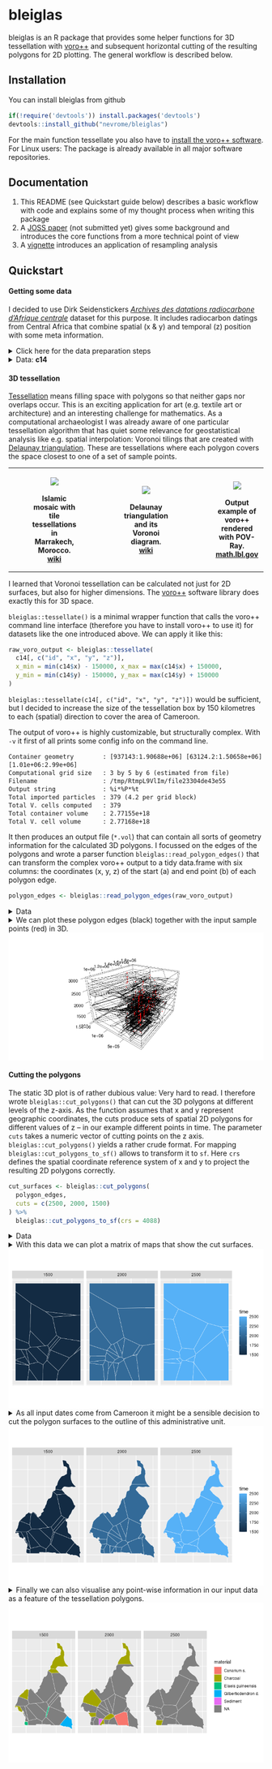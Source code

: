 
<!-- README.md is generated from README.Rmd. Please edit that file -->

# bleiglas

bleiglas is an R package that provides some helper functions for 3D
tessellation with [voro++](http://math.lbl.gov/voro++/) and subsequent
horizontal cutting of the resulting polygons for 2D plotting. The
general workflow is described below.

## Installation

You can install bleiglas from github

``` r
if(!require('devtools')) install.packages('devtools')
devtools::install_github("nevrome/bleiglas")
```

For the main function tessellate you also have to [install the voro++
software](http://math.lbl.gov/voro++/download/). For Linux users: The
package is already available in all major software repositories.

## Documentation

1.  This README (see Quickstart guide below) describes a basic workflow
    with code and explains some of my thought process when writing this
    package
2.  A [JOSS
    paper](https://github.com/nevrome/bleiglas/blob/master/paper/paper.md)
    (not submitted yet) gives some background and introduces the core
    functions from a more technical point of view
3.  A [vignette]() introduces an application of resampling analysis

## Quickstart

#### Getting some data

I decided to use Dirk Seidenstickers [*Archives des datations
radiocarbone d’Afrique
centrale*](https://github.com/dirkseidensticker/aDRAC) dataset for this
purpose. It includes radiocarbon datings from Central Africa that
combine spatial (x & y) and temporal (z) position with some meta
information.

<details>

<summary>Click here for the data preparation steps</summary>

<p>

I selected dates from Cameroon between 1000 and 3000 uncalibrated BP and
projected them into a worldwide cylindrical reference system (epsg
[4088](https://epsg.io/4088)). As Cameroon is close to the equator this
projection should represent distances, angles and areas sufficiently
correct for this example exercise. I rescaled the temporal data with a
factor of 1000 to better show the effect of 3D tessellation. You can
imagine the samples to be observations in a 3D geo-time-space where one
year equals one kilometre. I had to remove samples with equal position
in all three dimensions for the tessellation.

``` r
# download raw data
c14_cmr <- c14bazAAR::get_c14data("adrac") %>% 
  # filter data
  dplyr::filter(!is.na(lat) & !is.na(lon), c14age > 1000, c14age < 3000, country == "CMR") 
```

    ##   |                                                          |                                                  |   0%  |                                                          |++++++++++++++++++++++++++++++++++++++++++++++++++|  99%  |                                                          |++++++++++++++++++++++++++++++++++++++++++++++++++| 100%

``` r
# remove doubles
c14_cmr_unique <- c14_cmr %>%
  dplyr::mutate(
    rounded_coords_lat = round(lat, 3),
    rounded_coords_lon = round(lon, 3)
  ) %>%
  dplyr::group_by(rounded_coords_lat, rounded_coords_lon, c14age) %>%
  dplyr::filter(dplyr::row_number() == 1) %>%
  dplyr::ungroup()

# transform coordinates
coords <- data.frame(c14_cmr_unique$lon, c14_cmr_unique$lat) %>% 
  sf::st_as_sf(coords = c(1, 2), crs = 4326) %>% 
  sf::st_transform(crs = 4088) %>% 
  sf::st_coordinates()

# create active dataset
c14 <- c14_cmr_unique %>% 
  dplyr::transmute(
    id = 1:nrow(.),
    x = coords[,1], 
    y = coords[,2], 
    z = c14age * 1000, # rescaling of temporal data
    material = material
)
```

</p>

</details>

<details>

<summary>Data: <b>c14</b></summary>

<p>

``` r
c14 
```

    ## # A tibble: 380 x 5
    ##       id        x       y       z material
    ##    <int>    <dbl>   <dbl>   <dbl> <chr>   
    ##  1     1 1284303. 450331. 1920000 <NA>    
    ##  2     2 1284303. 450331. 2596000 <NA>    
    ##  3     3 1284303. 450331. 2360000 <NA>    
    ##  4     4 1284303. 450331. 2380000 <NA>    
    ##  5     5 1278776. 434150. 2810000 <NA>    
    ##  6     6 1278776. 434150. 2710000 <NA>    
    ##  7     7 1278776. 434150. 1860000 <NA>    
    ##  8     8 1278776. 434150. 1960000 <NA>    
    ##  9     9 1278776. 434150. 2820000 <NA>    
    ## 10    10 1278776. 434150. 2110000 <NA>    
    ## # … with 370 more rows

</p>

</details>

#### 3D tessellation

[Tessellation](https://en.wikipedia.org/wiki/Tessellation) means filling
space with polygons so that neither gaps nor overlaps occur. This is an
exciting application for art (e.g. textile art or architecture) and an
interesting challenge for mathematics. As a computational archaeologist
I was already aware of one particular tessellation algorithm that has
quiet some relevance for geostatistical analysis like e.g. spatial
interpolation: Voronoi tilings that are created with [Delaunay
triangulation](https://en.wikipedia.org/wiki/Delaunay_triangulation).
These are tessellations where each polygon covers the space closest to
one of a set of sample points.

<table style="width:100%">

<tr>

<th>

<figure>

<img src="https://upload.wikimedia.org/wikipedia/commons/thumb/6/66/Ceramic_Tile_Tessellations_in_Marrakech.jpg/320px-Ceramic_Tile_Tessellations_in_Marrakech.jpg" height="150" />

<figcaption>

Islamic mosaic with tile tessellations in Marrakech, Morocco.
<a href="https://en.wikipedia.org/wiki/File:Ceramic_Tile_Tessellations_in_Marrakech.jpg">wiki</a>

</figcaption>

</figure>

</th>

<th>

<figure>

<img src="https://upload.wikimedia.org/wikipedia/commons/thumb/5/56/Delaunay_Voronoi.svg/441px-Delaunay_Voronoi.svg.png" height="150" />

<figcaption>

Delaunay triangulation and its Voronoi diagram.
<a href="https://commons.wikimedia.org/wiki/File:Delaunay_Voronoi.svg">wiki</a>

</figcaption>

</figure>

</th>

<th>

<figure>

<img src="http://math.lbl.gov/voro++/examples/custom_output/custom_output_l.png" height="150" />

<figcaption>

Output example of voro++ rendered with POV-Ray.
<a href="http://math.lbl.gov/voro++">math.lbl.gov</a>

</figcaption>

</figure>

</th>

<tr>

</table>

I learned that Voronoi tessellation can be calculated not just for 2D
surfaces, but also for higher dimensions. The
[voro++](http://math.lbl.gov/voro++/) software library does exactly this
for 3D space.

`bleiglas::tessellate()` is a minimal wrapper function that calls the
voro++ command line interface (therefore you have to install voro++ to
use it) for datasets like the one introduced above. We can apply it like
this:

``` r
raw_voro_output <- bleiglas::tessellate(
  c14[, c("id", "x", "y", "z")],
  x_min = min(c14$x) - 150000, x_max = max(c14$x) + 150000, 
  y_min = min(c14$y) - 150000, y_max = max(c14$y) + 150000
)
```

`bleiglas::tessellate(c14[, c("id", "x", "y", "z")])` would be
sufficient, but I decided to increase the size of the tessellation box
by 150 kilometres to each (spatial) direction to cover the area of
Cameroon.

The output of voro++ is highly customizable, but structurally complex.
With `-v` it first of all prints some config info on the command line.

    Container geometry        : [937143:1.90688e+06] [63124.2:1.50658e+06] [1.01e+06:2.99e+06]
    Computational grid size   : 3 by 5 by 6 (estimated from file)
    Filename                  : /tmp/RtmpL9VlIm/file23304de43e55
    Output string             : %i*%P*%t
    Total imported particles  : 379 (4.2 per grid block)
    Total V. cells computed   : 379
    Total container volume    : 2.77155e+18
    Total V. cell volume      : 2.77168e+18

It then produces an output file (`*.vol`) that can contain all sorts of
geometry information for the calculated 3D polygons. I focussed on the
edges of the polygons and wrote a parser function
`bleiglas::read_polygon_edges()` that can transform the complex voro++
output to a tidy data.frame with six columns: the coordinates (x, y, z)
of the start (a) and end point (b) of each polygon edge.

``` r
polygon_edges <- bleiglas::read_polygon_edges(raw_voro_output)
```

<details>

<summary>Data</summary>

<p>

    ##            x.a    y.a     z.a     x.b    y.b     z.b  id
    ##     1: 1352610 233681 1240760 1381950 158990 1274740  38
    ##     2: 1324180 130338 1292500 1381950 158990 1274740  38
    ##     3: 1309730 225141 1313810 1381950 158990 1274740  38
    ##     4: 1201420 392245 1299830 1289680 241638 1324360  38
    ##     5: 1276830 227624 1327040 1289680 241638 1324360  38
    ##    ---                                                  
    ## 24134: 1408090 992474 2655000 1502620 926332 2717020 272
    ## 24135: 1514160 920693 2717020 1502620 926332 2717020 272
    ## 24136: 1599840 898736 2655000 1514160 920693 2717020 272
    ## 24137: 1520780 928425 2770000 1514160 920693 2717020 272
    ## 24138: 1502620 926332 2717020 1514160 920693 2717020 272

</p>

</details>

<details>

<summary>We can plot these polygon edges (black) together with the input
sample points (red) in 3D.</summary>

<p>

Before plotting I wanted to changed the scaling of the temporal
information back again to increase the readability of the plot.

``` r
polygon_edges %<>% dplyr::mutate(
  z.a = z.a / 1000,
  z.b = z.b / 1000
)

c14 %<>% dplyr::mutate(
  z = z / 1000
)
```

``` r
rgl::axes3d()
rgl::points3d(c14$x, c14$y, c14$z, color = "red")
rgl::aspect3d(1, 1, 1)
rgl::segments3d(
  x = as.vector(t(polygon_edges[,c(1,4)])),
  y = as.vector(t(polygon_edges[,c(2,5)])),
  z = as.vector(t(polygon_edges[,c(3,6)]))
)
rgl::view3d(userMatrix = view_matrix, zoom = 0.9)
```

</p>

</details>

<img src="README_files/figure-gfm/unnamed-chunk-9-1.png" style="display: block; margin: auto;" />

#### Cutting the polygons

The static 3D plot is of rather dubious value: Very hard to read. I
therefore wrote `bleiglas::cut_polygons()` that can cut the 3D polygons
at different levels of the z-axis. As the function assumes that x and y
represent geographic coordinates, the cuts produce sets of spatial 2D
polygons for different values of z – in our example different points in
time. The parameter `cuts` takes a numeric vector of cutting points on
the z axis. `bleiglas::cut_polygons()` yields a rather crude format. For
mapping `bleiglas::cut_polygons_to_sf()` allows to transform it to `sf`.
Here `crs` defines the spatial coordinate reference system of x and y to
project the resulting 2D polygons correctly.

``` r
cut_surfaces <- bleiglas::cut_polygons(
  polygon_edges, 
  cuts = c(2500, 2000, 1500)
) %>%
  bleiglas::cut_polygons_to_sf(crs = 4088)
```

<details>

<summary>Data</summary>

<p>

    ## Simple feature collection with 74 features and 2 fields
    ## geometry type:  POLYGON
    ## dimension:      XY
    ## bbox:           xmin: 937143 ymin: 63124.2 xmax: 1906880 ymax: 1506580
    ## projected CRS:  World Equidistant Cylindrical (Sphere)
    ## First 10 features:
    ##                                 x time  id
    ## 1  POLYGON ((1195186 319422.3,... 2500  16
    ## 2  POLYGON ((1906880 811490.3,... 2500  44
    ## 3  POLYGON ((1146789 374017.9,... 2500  51
    ## 4  POLYGON ((1215920 365182.3,... 2500  53
    ## 5  POLYGON ((1416023 455769.2,... 2500  82
    ## 6  POLYGON ((1082637 969464, 9... 2500 102
    ## 7  POLYGON ((1906880 63124.2, ... 2500 104
    ## 8  POLYGON ((1386791 333246.8,... 2500 134
    ## 9  POLYGON ((1116403 63124.2, ... 2500 143
    ## 10 POLYGON ((1371502 63124.2, ... 2500 186

</p>

</details>

<details>

<summary>With this data we can plot a matrix of maps that show the cut
surfaces.</summary>

<p>

``` r
cut_surfaces %>%
  ggplot() +
  geom_sf(
    aes(fill = time), 
    color = "white",
    lwd = 0.2
  ) +
  geom_sf_text(aes(label = id)) +
  facet_wrap(~time) +
  theme(
    axis.text = element_blank(),
    axis.ticks = element_blank()
  )
```

</p>

</details>

<img src="README_files/figure-gfm/unnamed-chunk-13-1.png" style="display: block; margin: auto;" />

<details>

<summary>As all input dates come from Cameroon it might be a sensible
decision to cut the polygon surfaces to the outline of this
administrative unit.</summary>

<p>

``` r
cameroon_border <- rnaturalearth::ne_countries(scale = "medium", returnclass = "sf") %>% 
  dplyr::filter(name == "Cameroon") %>% 
  sf::st_transform(4088)

cut_surfaces_cropped <- cut_surfaces %>% sf::st_intersection(cameroon_border)
```

``` r
cut_surfaces_cropped %>%
  ggplot() +
  geom_sf(
    aes(fill = time), 
    color = "white",
    lwd = 0.2
  ) +
  facet_wrap(~time) +
  theme(
    axis.text = element_blank(),
    axis.ticks = element_blank()
  )
```

<p>

</details>

<img src="README_files/figure-gfm/unnamed-chunk-16-1.png" style="display: block; margin: auto;" />

<details>

<summary>Finally we can also visualise any point-wise information in our
input data as a feature of the tessellation polygons.</summary>

<p>

``` r
cut_surfaces_material <- cut_surfaces_cropped %>%
  dplyr::left_join(
    c14, by = "id"
  )
```

``` r
cut_surfaces_material %>%
  ggplot() +
  geom_sf(
    aes(fill = material), 
    color = "white",
    lwd = 0.2
  ) +
  facet_wrap(~time) +
  theme(
    axis.text = element_blank(),
    axis.ticks = element_blank()
  )
```

</p>

</details>

<img src="README_files/figure-gfm/unnamed-chunk-19-1.png" style="display: block; margin: auto;" />
